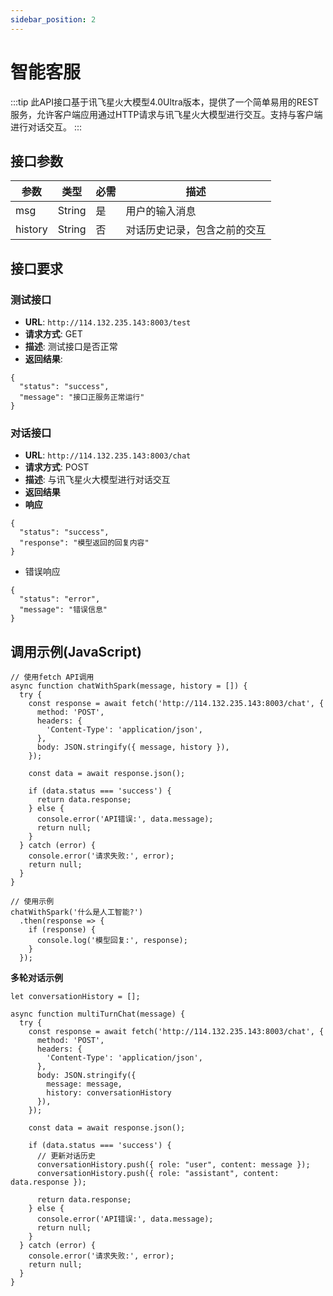 ```yaml
---
sidebar_position: 2
---
```


# 智能客服
:::tip
此API接口基于讯飞星火大模型4.0Ultra版本，提供了一个简单易用的REST服务，允许客户端应用通过HTTP请求与讯飞星火大模型进行交互。支持与客户端进行对话交互。
:::
## 接口参数
|参数|类型|必需|描述|
|---|---|---|---|
|msg|String|是|用户的输入消息|
|history|String|否|对话历史记录，包含之前的交互|

## 接口要求
### 测试接口
- **URL**: `http://114.132.235.143:8003/test`
- **请求方式**: GET
- **描述**: 测试接口是否正常
- **返回结果**:
```
{
  "status": "success",
  "message": "接口正服务正常运行"
}
```
### 对话接口
- **URL**: `http://114.132.235.143:8003/chat`
- **请求方式**: POST
- **描述**: 与讯飞星火大模型进行对话交互
- **返回结果**
- **响应**
```
{
  "status": "success",
  "response": "模型返回的回复内容"
}
```
- 错误响应
```
{
  "status": "error",
  "message": "错误信息"
}
```
## 调用示例(JavaScript)
```
// 使用fetch API调用
async function chatWithSpark(message, history = []) {
  try {
    const response = await fetch('http://114.132.235.143:8003/chat', {
      method: 'POST',
      headers: {
        'Content-Type': 'application/json',
      },
      body: JSON.stringify({ message, history }),
    });
    
    const data = await response.json();
    
    if (data.status === 'success') {
      return data.response;
    } else {
      console.error('API错误:', data.message);
      return null;
    }
  } catch (error) {
    console.error('请求失败:', error);
    return null;
  }
}

// 使用示例
chatWithSpark('什么是人工智能?')
  .then(response => {
    if (response) {
      console.log('模型回复:', response);
    }
  });
```
**多轮对话示例**
```
let conversationHistory = [];

async function multiTurnChat(message) {
  try {
    const response = await fetch('http://114.132.235.143:8003/chat', {
      method: 'POST',
      headers: {
        'Content-Type': 'application/json',
      },
      body: JSON.stringify({ 
        message: message, 
        history: conversationHistory 
      }),
    });
    
    const data = await response.json();
    
    if (data.status === 'success') {
      // 更新对话历史
      conversationHistory.push({ role: "user", content: message });
      conversationHistory.push({ role: "assistant", content: data.response });
      
      return data.response;
    } else {
      console.error('API错误:', data.message);
      return null;
    }
  } catch (error) {
    console.error('请求失败:', error);
    return null;
  }
}
```


